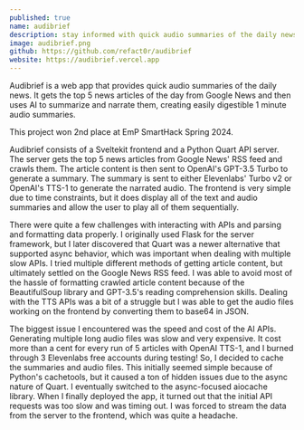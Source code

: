 ```yaml
---
published: true
name: audibrief
description: stay informed with quick audio summaries of the daily news.
image: audibrief.png
github: https://github.com/refact0r/audibrief
website: https://audibrief.vercel.app
---
```


Audibrief is a web app that provides quick audio summaries of the daily news. It gets the top 5 news articles of the day from Google News and then uses AI to summarize and narrate them, creating  easily digestible 1 minute audio summaries.

This project won 2nd place at EmP SmartHack Spring 2024.

Audibrief consists of a Sveltekit frontend and a Python Quart API server. The server gets the top 5 news articles from Google News' RSS feed and crawls them. The article content is then sent to OpenAI's GPT-3.5 Turbo to generate a summary. The summary is sent to either Elevenlabs' Turbo v2 or OpenAI's TTS-1 to generate the narrated audio. The frontend is very simple due to time constraints, but it does display all of the text and audio summaries and allow the user to play all of them sequentially.

There were quite a few challenges with interacting with APIs and parsing and formatting data properly. I originally used Flask for the server framework, but I later discovered that Quart was a newer alternative that supported async behavior, which was important when dealing with multiple slow APIs. I tried multiple different methods of getting article content, but ultimately settled on the Google News RSS feed. I was able to avoid most of the hassle of formatting crawled article content because of the BeautifulSoup library and GPT-3.5's reading comprehension skills. Dealing with the TTS APIs was a bit of a struggle but I was able to get the audio files working on the frontend by converting them to base64 in JSON.

The biggest issue I encountered was the speed and cost of the AI APIs. Generating multiple long audio files was slow and very expensive. It cost more than a cent for every run of 5 articles with OpenAI TTS-1, and I burned through 3 Elevenlabs free accounts during testing! So, I decided to cache the summaries and audio files. This initially seemed simple because of Python's cachetools, but it caused a ton of hidden issues due to the async nature of Quart. I eventually switched to the async-focused aiocache library. When I finally deployed the app, it turned out that the initial API requests was too slow and was timing out. I was forced to stream the data from the server to the frontend, which was quite a headache.
